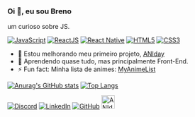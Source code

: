 ### Oi 👋, eu sou Breno
um curioso sobre JS.

[<img src='https://img.shields.io/badge/JavaScript-323330?style=for-the-badge&logo=javascript&logoColor=F7DF1E' alt='JavaScript' />](https://developer.mozilla.org/en-US/docs/Web/JavaScript) [<img src='https://img.shields.io/badge/React-20232A?style=for-the-badge&logo=react&logoColor=61DAFB' alt='ReactJS' />](https://reactjs.org/) [<img src='https://img.shields.io/badge/React_Native-20232A?style=for-the-badge&logo=react&logoColor=61DAFB' alt='React Native'/>](https://reactnative.dev/) [<img src='https://img.shields.io/badge/HTML5-E34F26?style=for-the-badge&logo=html5&logoColor=white' alt='HTML5' />](https://www.w3.org/html/) [<img src='https://img.shields.io/badge/CSS3-1572B6?style=for-the-badge&logo=css3&logoColor=white' alt='CSS3' />](https://www.w3schools.com/css/)

- 🔭 Estou melhorando meu primeiro projeto, [ANIday](https://aniday.netlify.app)
- 🌱 Aprendendo quase tudo, mas principalmente Front-End. 
- ⚡ Fun fact: Minha lista de animes: [MyAnimeList](https://myanimelist.net/profile/VDRBreno) 

[![Anurag's GitHub stats](https://github-readme-stats.vercel.app/api?username=vdrbreno&show_icons=true&theme=react&hide=contribs)](https://github.com/anuraghazra/github-readme-stats) [![Top Langs](https://github-readme-stats.vercel.app/api/top-langs/?username=vdrbreno&layout=compact&theme=react)](https://github.com/anuraghazra/github-readme-stats)

  [<img src='https://img.shields.io/badge/Discord-7289DA?style=for-the-badge&logo=discord&logoColor=white' alt='Discord' />](https://discord.com/users/604416432771563530) [<img src='https://img.shields.io/badge/LinkedIn-0077B5?style=for-the-badge&logo=linkedin&logoColor=white' alt='LinkedIn' />](https://www.linkedin.com/in/breno-vitor/) [<img src='https://img.shields.io/badge/GitHub-100000?style=for-the-badge&logo=github&logoColor=white' alt='GitHub' />](https://github.com/VDRBreno) [<img height='30px' src='https://aniday.netlify.app/favicon.png' alt='ANIday'/>](https://aniday.netlify.app)
